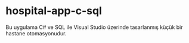 # hospital-app-c-sql
Bu uygulama C# ve SQL ile Visual Studio üzerinde tasarlanmış küçük bir hastane otomasyonudur.
